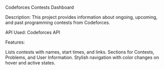Codeforces Contests Dashboard

Description: This project provides information about ongoing, upcoming, and past programming contests from Codeforces.

API Used: Codeforces API

Features:

Lists contests with names, start times, and links.
Sections for Contests, Problems, and User Information.
Stylish navigation with color changes on hover and active states.
